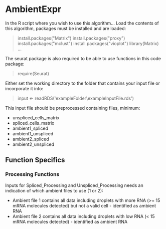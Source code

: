 # AmbientExpr

In the R script where you wish to use this algorithm...
Load the contents of this algorithm, packages must be installed and are loaded:

  > install.packages("Matrix")
  > install.packages("proxy")
  > install.packages("mclust")
  > install.packages("vioplot")
  > library(Matrix) ...

The seurat package is also required to be able to use functions in this code package:

  > require(Seurat)

Either set the working directory to the folder that contains your input file or incorporate it into:

  > input <- readRDS('exampleFolder\\exampleInputFile.rds')

This input file should be preprocessed containing files, minimum:
* unspliced_cells_matrix
* spliced_cells_matrix
* ambient1_spliced
* ambient1_unspliced
* ambient2_spliced
* ambient2_unspliced

## Function Specifics

### Processing Functions

Inputs for Spliced_Processing and Unspliced_Processing needs an indication of which ambient files to use (1 or 2):
* Ambient file 1 contains all data including droplets with more RNA (>= 15 mRNA molecules detected) but not a valid cell - identified as ambient RNA
* Ambient file 2 contains all data including droplets with low RNA (< 15 mRNA molecules detected) - identified as ambient RNA
